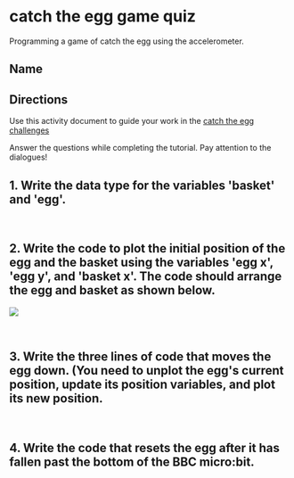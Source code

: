 # catch the egg game quiz

Programming a game of catch the egg using the accelerometer.

## Name

## Directions

Use this activity document to guide your work in the [catch the egg challenges](/microbit/lessons/catch-the-egg-game/activity)

Answer the questions while completing the tutorial. Pay attention to the dialogues!

## 1. Write the data type for the variables 'basket' and 'egg'.

<br/>

## 2. Write the code to plot the initial position of the egg and the basket using the variables 'egg x', 'egg y', and 'basket x'. The code should arrange the egg and basket as shown below.

![](/static/mb/lessons/catch-the-egg-game-0.png)

<br/>

## 3. Write the three lines of code that moves the egg down. (You need to unplot the egg's current position, update its position variables, and plot its new position.

<br/>

## 4. Write the code that resets the egg after it has fallen past the bottom of the BBC micro:bit.

<br/>


